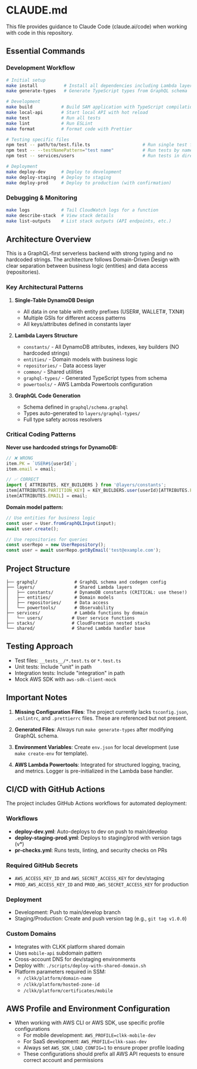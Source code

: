 # CLAUDE.md

This file provides guidance to Claude Code (claude.ai/code) when working with code in this repository.

## Essential Commands

### Development Workflow
```bash
# Initial setup
make install          # Install all dependencies including Lambda layers
make generate-types   # Generate TypeScript types from GraphQL schema

# Development
make build           # Build SAM application with TypeScript compilation
make local-api       # Start local API with hot reload
make test            # Run all tests
make lint            # Run ESLint
make format          # Format code with Prettier

# Testing specific files
npm test -- path/to/test.file.ts                    # Run single test file
npm test -- --testNamePattern="test name"           # Run tests by name
npm test -- services/users                          # Run tests in directory

# Deployment
make deploy-dev      # Deploy to development
make deploy-staging  # Deploy to staging
make deploy-prod     # Deploy to production (with confirmation)
```

### Debugging & Monitoring
```bash
make logs            # Tail CloudWatch logs for a function
make describe-stack  # View stack details
make list-outputs    # List stack outputs (API endpoints, etc.)
```

## Architecture Overview

This is a GraphQL-first serverless backend with strong typing and no hardcoded strings. The architecture follows Domain-Driven Design with clear separation between business logic (entities) and data access (repositories).

### Key Architectural Patterns

1. **Single-Table DynamoDB Design**
   - All data in one table with entity prefixes (USER#, WALLET#, TXN#)
   - Multiple GSIs for different access patterns
   - All keys/attributes defined in constants layer

2. **Lambda Layers Structure**
   - `constants/` - All DynamoDB attributes, indexes, key builders (NO hardcoded strings)
   - `entities/` - Domain models with business logic
   - `repositories/` - Data access layer
   - `common/` - Shared utilities
   - `graphql-types/` - Generated TypeScript types from schema
   - `powertools/` - AWS Lambda Powertools configuration

3. **GraphQL Code Generation**
   - Schema defined in `graphql/schema.graphql`
   - Types auto-generated to `layers/graphql-types/`
   - Full type safety across resolvers

### Critical Coding Patterns

**Never use hardcoded strings for DynamoDB:**
```typescript
// ❌ WRONG
item.PK = `USER#${userId}`;
item.email = email;

// ✅ CORRECT
import { ATTRIBUTES, KEY_BUILDERS } from '@layers/constants';
item[ATTRIBUTES.PARTITION_KEY] = KEY_BUILDERS.user(userId)[ATTRIBUTES.PARTITION_KEY];
item[ATTRIBUTES.EMAIL] = email;
```

**Domain model pattern:**
```typescript
// Use entities for business logic
const user = User.fromGraphQLInput(input);
await user.create();

// Use repositories for queries
const userRepo = new UserRepository();
const user = await userRepo.getByEmail('test@example.com');
```

## Project Structure

```
├── graphql/              # GraphQL schema and codegen config
├── layers/               # Shared Lambda layers
│   ├── constants/        # DynamoDB constants (CRITICAL: use these!)
│   ├── entities/         # Domain models
│   ├── repositories/     # Data access
│   └── powertools/       # Observability
├── services/             # Lambda functions by domain
│   └── users/           # User service functions
├── stacks/              # CloudFormation nested stacks
└── shared/              # Shared Lambda handler base
```

## Testing Approach

- Test files: `__tests__/*.test.ts` or `*.test.ts`
- Unit tests: Include "unit" in path
- Integration tests: Include "integration" in path
- Mock AWS SDK with `aws-sdk-client-mock`

## Important Notes

1. **Missing Configuration Files**: The project currently lacks `tsconfig.json`, `.eslintrc`, and `.prettierrc` files. These are referenced but not present.

2. **Generated Files**: Always run `make generate-types` after modifying GraphQL schema.

3. **Environment Variables**: Create `env.json` for local development (use `make create-env` for template).

4. **AWS Lambda Powertools**: Integrated for structured logging, tracing, and metrics. Logger is pre-initialized in the Lambda base handler.

## CI/CD with GitHub Actions

The project includes GitHub Actions workflows for automated deployment:

### Workflows
- **deploy-dev.yml**: Auto-deploys to dev on push to main/develop
- **deploy-staging-prod.yml**: Deploys to staging/prod with version tags (v*)
- **pr-checks.yml**: Runs tests, linting, and security checks on PRs

### Required GitHub Secrets
- `AWS_ACCESS_KEY_ID` and `AWS_SECRET_ACCESS_KEY` for dev/staging
- `PROD_AWS_ACCESS_KEY_ID` and `PROD_AWS_SECRET_ACCESS_KEY` for production

### Deployment
- Development: Push to main/develop branch
- Staging/Production: Create and push version tag (e.g., `git tag v1.0.0`)

### Custom Domains
- Integrates with CLKK platform shared domain
- Uses `mobile-api` subdomain pattern
- Cross-account DNS for dev/staging environments
- Deploy with: `./scripts/deploy-with-shared-domain.sh`
- Platform parameters required in SSM:
  - `/clkk/platform/domain-name`
  - `/clkk/platform/hosted-zone-id`
  - `/clkk/platform/certificates/mobile`

## AWS Profile and Environment Configuration

- When working with AWS CLI or AWS SDK, use specific profile configurations
  - For mobile development: `AWS_PROFILE=clkk-mobile-dev`
  - For SaaS development: `AWS_PROFILE=clkk-saas-dev`
  - Always set `AWS_SDK_LOAD_CONFIG=1` to ensure proper profile loading
  - These configurations should prefix all AWS API requests to ensure correct account and permissions